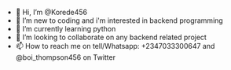 - 👋 Hi, I’m @Korede456
- 👀 I’m new to coding and i'm interested in backend programming 
- 🌱 I’m currently learning python 
- 💞️ I’m looking to collaborate on any backend related project 
- 📫 How to reach me on tell/Whatsapp: +2347033300647 and @boi_thompson456 on Twitter 

<!---
Korede456/Korede456 is a ✨ special ✨ repository because its `README.md` (this file) appears on your GitHub profile.
You can click the Preview link to take a look at your changes.
--->
